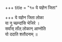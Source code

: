 +++
title = "१० ये यज्ञेन जिता"

+++
ये यज्ञेन जिता लोका  
या नु च्छन्दांसि भेजिरे ।  
सर्वांस् ताँल् लोकान् आप्नोति  
यो ददाति शतौदनाम् ॥